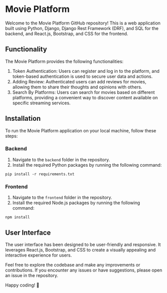 
<html>

<head>
  <title>Movie Platform README</title>
</head>

<body>
  <h1>Movie Platform</h1>

  <p>Welcome to the Movie Platform GitHub repository! This is a web application built using Python, Django, Django Rest Framework (DRF), and SQL for the backend, and React.js, Bootstrap, and CSS for the frontend.</p>

  <h2>Functionality</h2>

  <p>The Movie Platform provides the following functionalities:</p>
  <ol>
    <li>Token Authentication: Users can register and log in to the platform, and token-based authentication is used to secure user data and actions.</li>
    <li>Adding Review: Authenticated users can add reviews for movies, allowing them to share their thoughts and opinions with others.</li>
    <li>Search By Platforms: Users can search for movies based on different platforms, providing a convenient way to discover content available on specific streaming services.</li>
  </ol>

  <h2>Installation</h2>

  <p>To run the Movie Platform application on your local machine, follow these steps:</p>

  <h3>Backend</h3>

  <ol>
    <li>Navigate to the <code>backend</code> folder in the repository.</li>
    <li>Install the required Python packages by running the following command:</li>
  </ol>
  <pre><code>pip install -r requirements.txt</code></pre>

  <h3>Frontend</h3>

  <ol>
    <li>Navigate to the <code>frontend</code> folder in the repository.</li>
    <li>Install the required Node.js packages by running the following command:</li>
  </ol>
  <pre><code>npm install</code></pre>

  <h2>User Interface</h2>

  <p>The user interface has been designed to be user-friendly and responsive. It leverages React.js, Bootstrap, and CSS to create a visually appealing and interactive experience for users.</p>

  <p>Feel free to explore the codebase and make any improvements or contributions. If you encounter any issues or have suggestions, please open an issue in the repository.</p>

  <p>Happy coding! 🚀</p>
</body>

</html>
